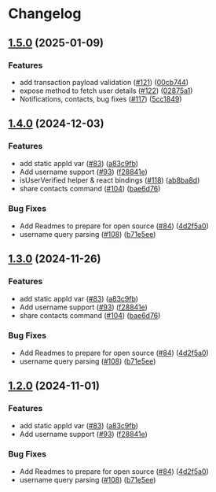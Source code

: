 # Changelog

## [1.5.0](https://github.com/worldcoin/minikit-js/compare/minikit-js-v1.4.0...minikit-js-v1.5.0) (2025-01-09)


### Features

* add transaction payload validation ([#121](https://github.com/worldcoin/minikit-js/issues/121)) ([00cb744](https://github.com/worldcoin/minikit-js/commit/00cb7444797f487be595ab706bb60b51f0da289d))
* expose method to fetch user details ([#122](https://github.com/worldcoin/minikit-js/issues/122)) ([02875a1](https://github.com/worldcoin/minikit-js/commit/02875a1fdcd870b2bfc5ab86ccb48db175631c2c))
* Notifications, contacts, bug fixes ([#117](https://github.com/worldcoin/minikit-js/issues/117)) ([5cc1849](https://github.com/worldcoin/minikit-js/commit/5cc1849b2d556e419e3e00ff76167b54a65427c1))

## [1.4.0](https://github.com/worldcoin/minikit-js/compare/core-v1.3.0...core-v1.4.0) (2024-12-03)

### Features

- add static appId var ([#83](https://github.com/worldcoin/minikit-js/issues/83)) ([a83c9fb](https://github.com/worldcoin/minikit-js/commit/a83c9fb6cf731efdde5e3a2b7eafe6c0915cbb50))
- Add username support ([#93](https://github.com/worldcoin/minikit-js/issues/93)) ([f28841e](https://github.com/worldcoin/minikit-js/commit/f28841e598fc181698d33819b0e56dcc73aa42a7))
- isUserVerified helper & react bindings ([#118](https://github.com/worldcoin/minikit-js/issues/118)) ([ab8ba8d](https://github.com/worldcoin/minikit-js/commit/ab8ba8da23709a7e5ee4fad7620d91f011735c49))
- share contacts command ([#104](https://github.com/worldcoin/minikit-js/issues/104)) ([bae6d76](https://github.com/worldcoin/minikit-js/commit/bae6d76735be04cd19637f38f3f833ae164c452f))

### Bug Fixes

- Add Readmes to prepare for open source ([#84](https://github.com/worldcoin/minikit-js/issues/84)) ([4d2f5a0](https://github.com/worldcoin/minikit-js/commit/4d2f5a01a392d8ab7743747ce3ca5ba481999db5))
- username query parsing ([#108](https://github.com/worldcoin/minikit-js/issues/108)) ([b71e5ee](https://github.com/worldcoin/minikit-js/commit/b71e5eeed1e72c587fe76816d10309ae9a13e101))

## [1.3.0](https://github.com/worldcoin/minikit-js/compare/core-v1.2.0...core-v1.3.0) (2024-11-26)

### Features

- add static appId var ([#83](https://github.com/worldcoin/minikit-js/issues/83)) ([a83c9fb](https://github.com/worldcoin/minikit-js/commit/a83c9fb6cf731efdde5e3a2b7eafe6c0915cbb50))
- Add username support ([#93](https://github.com/worldcoin/minikit-js/issues/93)) ([f28841e](https://github.com/worldcoin/minikit-js/commit/f28841e598fc181698d33819b0e56dcc73aa42a7))
- share contacts command ([#104](https://github.com/worldcoin/minikit-js/issues/104)) ([bae6d76](https://github.com/worldcoin/minikit-js/commit/bae6d76735be04cd19637f38f3f833ae164c452f))

### Bug Fixes

- Add Readmes to prepare for open source ([#84](https://github.com/worldcoin/minikit-js/issues/84)) ([4d2f5a0](https://github.com/worldcoin/minikit-js/commit/4d2f5a01a392d8ab7743747ce3ca5ba481999db5))
- username query parsing ([#108](https://github.com/worldcoin/minikit-js/issues/108)) ([b71e5ee](https://github.com/worldcoin/minikit-js/commit/b71e5eeed1e72c587fe76816d10309ae9a13e101))

## [1.2.0](https://github.com/worldcoin/minikit-js/compare/core-v1.1.1...core-v1.2.0) (2024-11-01)

### Features

- add static appId var ([#83](https://github.com/worldcoin/minikit-js/issues/83)) ([a83c9fb](https://github.com/worldcoin/minikit-js/commit/a83c9fb6cf731efdde5e3a2b7eafe6c0915cbb50))
- Add username support ([#93](https://github.com/worldcoin/minikit-js/issues/93)) ([f28841e](https://github.com/worldcoin/minikit-js/commit/f28841e598fc181698d33819b0e56dcc73aa42a7))

### Bug Fixes

- Add Readmes to prepare for open source ([#84](https://github.com/worldcoin/minikit-js/issues/84)) ([4d2f5a0](https://github.com/worldcoin/minikit-js/commit/4d2f5a01a392d8ab7743747ce3ca5ba481999db5))
- username query parsing ([#108](https://github.com/worldcoin/minikit-js/issues/108)) ([b71e5ee](https://github.com/worldcoin/minikit-js/commit/b71e5eeed1e72c587fe76816d10309ae9a13e101))
